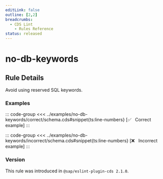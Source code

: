 ```yaml
---
editLink: false
outline: [2,2]
breadcrumbs:
  - CDS Lint
    - Rules Reference
status: released
---
```


<script setup>
  import PlaygroundBadge from '../../../.vitepress/theme/components/PlaygroundBadge.vue'
</script>

# no-db-keywords

## Rule Details

Avoid using reserved SQL keywords.

### Examples

::: code-group
<<< ../examples/no-db-keywords/correct/schema.cds#snippet{ts:line-numbers} [✅ &nbsp; Correct example]
:::
<PlaygroundBadge
  name="no-db-keywords"
  kind="correct"
  :rules="{'@sap/cds/no-db-keywords': ['warn', 'show']}"
  :files="['schema.cds']"
  :packages="{'cds': { 'requires': {'db': { 'kind': 'sql' } } } }"
/>

::: code-group
<<< ../examples/no-db-keywords/incorrect/schema.cds#snippet{ts:line-numbers} [❌ &nbsp; Incorrect example]
:::
<PlaygroundBadge
  name="no-db-keywords"
  kind="incorrect"
  :rules="{'@sap/cds/no-db-keywords': ['warn', 'show']}"
  :files="['schema.cds']"
  :packages="{'cds': { 'requires': {'db': { 'kind': 'sqlite' } } } }"
/>

### Version
This rule was introduced in `@sap/eslint-plugin-cds 2.1.0`.

<!--
### Resources
[Rule source](https://github.tools.sap/cap/eslint-plugin-cds/tree/main/lib/rules/no-db-keywords.js)
-->
